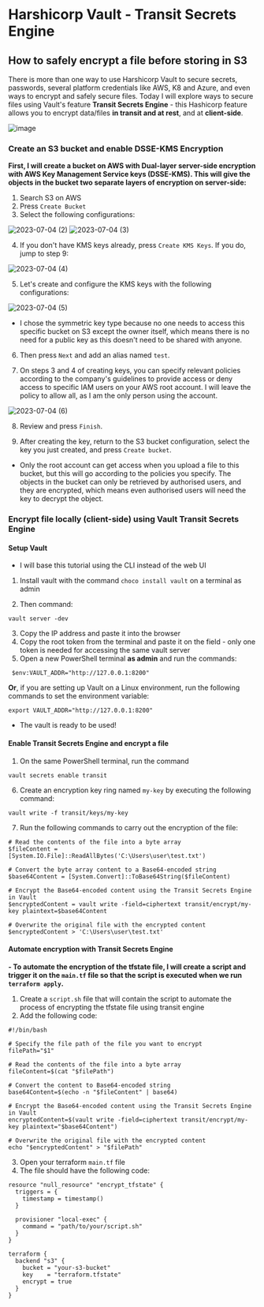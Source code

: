 # Harshicorp Vault - Transit Secrets Engine

## How to safely encrypt a file before storing in S3

There is more than one way to use Harshicorp Vault to secure secrets, passwords, several platform credentials like AWS, K8 and Azure, and even ways to encrypt and safely secure files. Today I will explore ways to secure files using Vault's feature **Transit Secrets Engine** - this Hashicorp feature allows you to encrypt data/files **in transit and at rest**, and at **client-side**.

![image](https://github.com/janeteneto/Harshicorp-Vault/assets/129942042/8da9f268-accd-4340-bcf4-59818f7a4fd9)

### Create an S3 bucket and enable DSSE-KMS Encryption

**First, I will create a bucket on AWS with Dual-layer server-side encryption with AWS Key Management Service keys (DSSE-KMS). This will give the objects in the bucket two separate layers of encryption on server-side:**

1. Search S3 on AWS
2. Press `Create Bucket`
3. Select the following configurations:

![2023-07-04 (2)](https://github.com/janeteneto/Harshicorp-Vault/assets/129942042/e5674ff5-a9be-4de7-b627-a1d4d1afa54e)
![2023-07-04 (3)](https://github.com/janeteneto/Harshicorp-Vault/assets/129942042/7c2dd586-0ffa-4daa-9e61-152990d8189d)

4. If you don't have KMS keys already, press `Create KMS Keys`. If you do, jump to step 9:

![2023-07-04 (4)](https://github.com/janeteneto/Harshicorp-Vault/assets/129942042/794a24a7-67d4-4002-b96d-ac6331858e5c)

5. Let's create and configure the KMS keys with the following configurations:

![2023-07-04 (5)](https://github.com/janeteneto/Harshicorp-Vault/assets/129942042/f711022f-8c9a-4a60-a80b-39368f97b0c3)

- I chose the symmetric key type because no one needs to access this specific bucket on S3 except the owner itself, which means there is no need for a public key as this doesn't need to be shared with anyone.

6. Then press `Next` and add an alias named `test`.

7. On steps 3 and 4 of creating keys, you can specify relevant policies according to the company's guidelines to provide access or deny access to specific IAM users on your AWS root account. I will leave the policy to allow all, as I am the only person using the account.

![2023-07-04 (6)](https://github.com/janeteneto/Harshicorp-Vault/assets/129942042/f6a5f964-2bf1-498e-8a16-117d5c45f8c8)

8. Review and press `Finish`.

9. After creating the key, return to the S3 bucket configuration, select the key you just created, and press `Create bucket`.

- Only the root account can get access when you upload a file to this bucket, but this will go according to the policies you specify. The objects in the bucket can only be retrieved by authorised users, and they are encrypted, which means even authorised users will need the key to decrypt the object.

### Encrypt file locally (client-side) using Vault Transit Secrets Engine

#### Setup Vault
- I will base this tutorial using the CLI instead of the web UI

1. Install vault with the command `choco install vault` on a terminal as admin

2. Then command:
````
vault server -dev
````

3. Copy the IP address and paste it into the browser
4. Copy the root token from the terminal and paste it on the field - only one token is needed for accessing the same vault server
5. Open a new PowerShell terminal **as admin** and run the commands:
````
 $env:VAULT_ADDR="http://127.0.0.1:8200"
````
**Or**, if you are setting up Vault on a Linux environment, run the following commands to set the environment variable:
````
export VAULT_ADDR="http://127.0.0.1:8200"
````

- The vault is ready to be used!

#### Enable Transit Secrets Engine and encrypt a file

1. On the same PowerShell terminal, run the command
````
vault secrets enable transit
````

6. Create an encryption key ring named `my-key` by executing the following command:
````
vault write -f transit/keys/my-key
````
7. Run the following commands to carry out the encryption of the file:

````
# Read the contents of the file into a byte array
$fileContent = [System.IO.File]::ReadAllBytes('C:\Users\user\test.txt')

# Convert the byte array content to a Base64-encoded string
$base64Content = [System.Convert]::ToBase64String($fileContent)

# Encrypt the Base64-encoded content using the Transit Secrets Engine in Vault
$encryptedContent = vault write -field=ciphertext transit/encrypt/my-key plaintext=$base64Content

# Overwrite the original file with the encrypted content
$encryptedContent > 'C:\Users\user\test.txt'
````

#### Automate encryption with Transit Secrets Engine

**- To automate the encryption of the tfstate file, I will create a script and trigger it on the `main.tf` file so that the script is executed when we run `terraform apply`.**

1. Create a `script.sh` file that will contain the script to automate the process of encrypting the tfstate file using transit engine
2. Add the following code:
````
#!/bin/bash

# Specify the file path of the file you want to encrypt
filePath="$1"

# Read the contents of the file into a byte array
fileContent=$(cat "$filePath")

# Convert the content to Base64-encoded string
base64Content=$(echo -n "$fileContent" | base64)

# Encrypt the Base64-encoded content using the Transit Secrets Engine in Vault
encryptedContent=$(vault write -field=ciphertext transit/encrypt/my-key plaintext="$base64Content")

# Overwrite the original file with the encrypted content
echo "$encryptedContent" > "$filePath"
````

3. Open your terraform `main.tf` file
4. The file should have the following code:
````
resource "null_resource" "encrypt_tfstate" {
  triggers = {
    timestamp = timestamp()
  }

  provisioner "local-exec" {
    command = "path/to/your/script.sh"
  }
}

terraform {
  backend "s3" {
    bucket = "your-s3-bucket"
    key    = "terraform.tfstate"
    encrypt = true
  }
}
````

